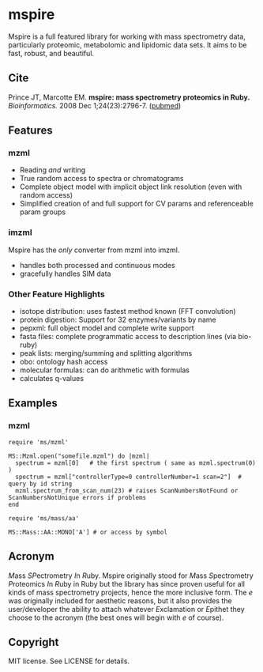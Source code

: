 # mspire

Mspire is a full featured library for working with mass spectrometry data,
particularly proteomic, metabolomic and lipidomic data sets.  It aims to be
fast, robust, and beautiful.

## Cite

Prince JT, Marcotte EM. <b>mspire: mass spectrometry proteomics in Ruby.</b> *Bioinformatics.* 2008 Dec 1;24(23):2796-7. ([pubmed](http://www.ncbi.nlm.nih.gov/pubmed/18930952))

## Features

### mzml

* Reading *and* writing
* True random access to spectra or chromatograms
* Complete object model with implicit object link resolution (even with random access)
* Simplified creation of and full support for CV params and referenceable param groups

### imzml

Mspire has the *only* converter from mzml into imzml.  

* handles both processed and continuous modes
* gracefully handles SIM data

### Other Feature Highlights

* isotope distribution: uses fastest method known (FFT convolution)
* protein digestion: Support for 32 enzymes/variants by name
* pepxml: full object model and complete write support
* fasta files: complete programmatic access to description lines (via bio-ruby)
* peak lists: merging/summing and splitting algorithms
* obo: ontology hash access
* molecular formulas: can do arithmetic with formulas
* calculates q-values

## Examples

### mzml

    require 'ms/mzml'

    MS::Mzml.open("somefile.mzml") do |mzml|
      spectrum = mzml[0]   # the first spectrum ( same as mzml.spectrum(0) )
      spectrum = mzml["controllerType=0 controllerNumber=1 scan=2"]  # query by id string
      mzml.spectrum_from_scan_num(23) # raises ScanNumbersNotFound or ScanNumbersNotUnique errors if problems
    end

    require 'ms/mass/aa'

    MS::Mass::AA::MONO['A'] # or access by symbol

## Acronym

<i>M</i>ass <i>SP</i>ectrometry <i>I</i>n <i>R</i>uby.  Mspire originally stood for <i>M</i>ass <i>S</i>pectrometry <i>P</i>roteomics <i>I</i>n <i>R</i>uby in Ruby but the library has since proven useful for all kinds of mass spectrometry projects, hence the more inclusive form.  The <i>e</i> was originally included for aesthetic reasons, but it also provides the user/developer the ability to attach whatever <i>E</i>xclamation or <i>E</i>pithet they choose to the acronym (the best ones will begin with <i>e</i> of course).

## Copyright

MIT license.  See LICENSE for details.
